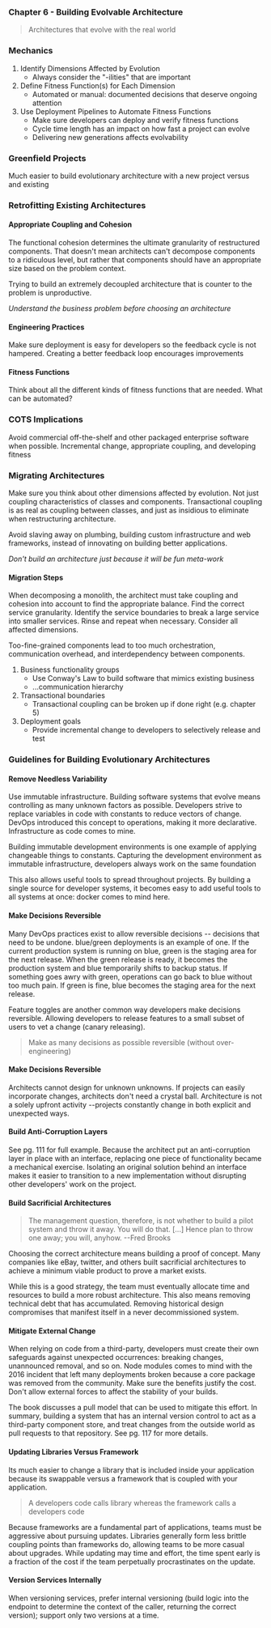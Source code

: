 ### Chapter 6 - Building Evolvable Architecture

> Architectures that evolve with the real world

### Mechanics

1. Identify Dimensions Affected by Evolution
	- Always consider the "-ilities" that are important
2. Define Fitness Function(s) for Each Dimension
	- Automated or manual: documented decisions that deserve ongoing attention
3. Use Deployment Pipelines to Automate Fitness Functions
	- Make sure developers can deploy and verify fitness functions
	- Cycle time length has an impact on how fast a project can evolve
	- Delivering new generations affects evolvability

### Greenfield Projects

Much easier to build evolutionary architecture with a new project versus and
existing

### Retrofitting Existing Architectures

#### Appropriate Coupling and Cohesion

The functional cohesion determines the ultimate granularity of restructured
components. That doesn't mean architects can't decompose components to a
ridiculous level, but rather that components should have an appropriate size
based on the problem context.

Trying to build an extremely decoupled architecture that is counter to the
problem is unproductive.

*Understand the business problem before choosing an architecture*

#### Engineering Practices

Make sure deployment is easy for developers so the feedback cycle is not
hampered. Creating a better feedback loop encourages improvements

#### Fitness Functions

Think about all the different kinds of fitness functions that are needed. What
can be automated?

### COTS Implications

Avoid commercial off-the-shelf and other packaged enterprise software when
possible. Incremental change, appropriate coupling, and developing fitness
### Migrating Architectures

Make sure you think about other dimensions affected by evolution. Not just
coupling characteristics of classes and components. Transactional coupling is as
real as coupling between classes, and just as insidious to eliminate when
restructuring architecture.

Avoid slaving away on plumbing, building custom infrastructure and web
frameworks, instead of innovating on building better applications.

*Don't build an architecture just because it will be fun meta-work*

#### Migration Steps

When decomposing a monolith, the architect must take coupling and cohesion into
account to find the appropriate balance. Find the correct service granularity.
Identify the service boundaries to break a large service into smaller services.
Rinse and repeat when necessary. Consider all affected dimensions.

Too-fine-grained components lead to too much orchestration, communication
overhead, and interdependency between components.

1. Business functionality groups
	- Use Conway's Law to build software that mimics existing business
	- ...communication hierarchy
2. Transactional boundaries
	- Transactional coupling can be broken up if done right (e.g. chapter 5)
3. Deployment goals
	- Provide incremental change to developers to selectively release and test

### Guidelines for Building Evolutionary Architectures

#### Remove Needless Variability

Use immutable infrastructure. Building software systems that evolve means
controlling as many unknown factors as possible. Developers strive to replace
variables in code with constants to reduce vectors of change. DevOps introduced
this concept to operations, making it more declarative. Infrastructure as code
comes to mine.

Building immutable development environments is one example of applying
changeable things to constants. Capturing the development environment as
immutable infrastructure, developers always work on the same foundation

This also allows useful tools to spread throughout projects. By building a
single source for developer systems, it becomes easy to add useful tools to all
systems at once: docker comes to mind here.

#### Make Decisions Reversible

Many DevOps practices exist to allow reversible decisions -- decisions that need
to be undone. blue/green deployments is an example of one. If the current
production system is running on blue, green is the staging area for the next
release. When the green release is ready, it becomes the production system and
blue temporarily shifts to backup status. If something goes awry with green,
operations can go back to blue without too much pain. If green is fine, blue
becomes the staging area for the next release.

Feature toggles are another common way developers make decisions reversible.
Allowing developers to release features to a small subset of users to vet a
change (canary releasing).

> Make as many decisions as possible reversible (without over-engineering)

#### Make Decisions Reversible

Architects cannot design for unknown unknowns. If projects can easily
incorporate changes, architects don't need a crystal ball. Architecture is not a
solely upfront activity --projects constantly change in both explicit and
unexpected ways.

#### Build Anti-Corruption Layers

See pg. 111 for full example. Because the architect put an anti-corruption layer
in place with an interface, replacing one piece of functionality became a
mechanical exercise. Isolating an original solution behind an interface makes it
easier to transition to a new implementation without disrupting other
developers' work on the project.

#### Build Sacrificial Architectures

> The management question, therefore, is not whether to build a pilot system and
> throw it away. You will do that. [...] Hence plan to throw one away; you will,
> anyhow. --Fred Brooks

Choosing the correct architecture means building a proof of concept. Many
companies like eBay, twitter, and others built sacrificial architectures to
achieve a minimum viable product to prove a market exists.

While this is a good strategy, the team must eventually allocate time and
resources to build a more robust architecture. This also means removing
technical debt that has accumulated. Removing historical design compromises that
manifest itself in a never decommissioned system. 

#### Mitigate External Change

When relying on code from a third-party, developers must create their own
safeguards against unexpected occurrences: breaking changes, unannounced removal,
and so on. Node modules comes to mind with the 2016 incident that left many
deployments broken because a core package was removed from the community. Make
sure the benefits justify the cost. Don't allow external forces to affect the
stability of your builds.

The book discusses a pull model that can be used to mitigate this effort. In
summary, building a system that has an internal version control to act as a
third-party component store, and treat changes from the outside world as pull
requests to that repository. See pg. 117 for more details.


#### Updating Libraries Versus Framework

Its much easier to change a library that is included inside your application
because its swappable versus a framework that is coupled with your application.

> A developers code calls library whereas the framework calls a developers code

Because frameworks are a fundamental part of applications, teams must be
aggressive about pursuing updates. Libraries generally form less brittle coupling
points than frameworks do, allowing teams to be more casual about upgrades.
While updating may time and effort, the time spent early is a fraction of the
cost if the team perpetually procrastinates on the update.

#### Version Services Internally

When versioning services, prefer internal versioning (build logic into the
endpoint to determine the context of the caller, returning the correct version);
support only two versions at a time.
